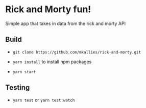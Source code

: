 # Rick and Morty fun!

Simple app that takes in data from the rick and morty API

## Build

- `git clone https://github.com/mkallies/rick-and-morty.git`

- `yarn install` to install npm packages

- `yarn start`

## Testing

- `yarn test` or `yarn test:watch`
